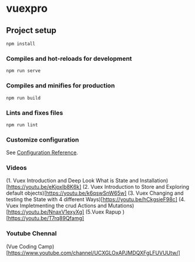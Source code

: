 # vuexpro

## Project setup
```
npm install
```

### Compiles and hot-reloads for development
```
npm run serve
```

### Compiles and minifies for production
```
npm run build
```

### Lints and fixes files
```
npm run lint
```

### Customize configuration
See [Configuration Reference](https://cli.vuejs.org/config/).


### Videos
(1. Vuex Introduction and Deep Look What is State and Installation)[https://youtu.be/eKjoxlb8K6k]
(2. Vuex Introduction to Store and Exploring default objects)[https://youtu.be/k6qswSnW65w]
(3. Vuex Changing and testing the State with 4 different Ways)[https://youtu.be/hCkgsieF98c]
(4. Vuex Impletmenting the crud Actions and Mutations)[https://youtu.be/NnaxV1exyXg]
(5.Vuex Rapup )[https://youtu.be/T7rq89Qfamg]



### Youtube Chennal
(Vue Coding Camp)[https://www.youtube.com/channel/UCXGLOxAPJMDQXFgLFUVUUtw/]
